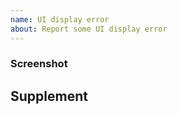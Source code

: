 ```yaml
---
name: UI display error
about: Report some UI display error
---
```


<!-- It is strongly recommended to upgrade Eva Theme to the latest version first and then see if the problem persists. -->

### Screenshot
<!-- Cut the error screenshot here. -->

## Supplement
<!-- more description ? -->